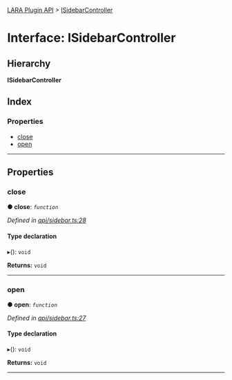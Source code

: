 [LARA Plugin API](../README.md) > [ISidebarController](../interfaces/isidebarcontroller.md)

# Interface: ISidebarController

## Hierarchy

**ISidebarController**

## Index

### Properties

* [close](isidebarcontroller.md#close)
* [open](isidebarcontroller.md#open)

---

## Properties

<a id="close"></a>

###  close

**● close**: *`function`*

*Defined in [api/sidebar.ts:28](https://github.com/concord-consortium/lara/blob/6c40ce49/lara-plugin-api/src/api/sidebar.ts#L28)*

#### Type declaration
▸(): `void`

**Returns:** `void`

___
<a id="open"></a>

###  open

**● open**: *`function`*

*Defined in [api/sidebar.ts:27](https://github.com/concord-consortium/lara/blob/6c40ce49/lara-plugin-api/src/api/sidebar.ts#L27)*

#### Type declaration
▸(): `void`

**Returns:** `void`

___

